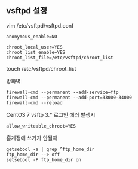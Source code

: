## vsftpd 설정

vim /etc/vsftpd/vsftpd.conf

```
anonymous_enable=NO

chroot_local_user=YES
chroot_list_enable=YES
chroot_list_file=/etc/vsftpd/chroot_list
```
touch /etc/vsftpd/chroot_list

방화벽

```
firewall-cmd --permanent --add-service=ftp
firewall-cmd --permanent --add-port=33000-34000
firewall-cmd --reload
```

CentOS 7 vsftp 3.*  로그인 에러 발생시
```
allow_writeable_chroot=YES
```

홈계정에 쓰기가 안될때
```
getsebool -a | grep ^ftp_home_dir
ftp_home_dir --> off
setsebool -P ftp_home_dir on
```
